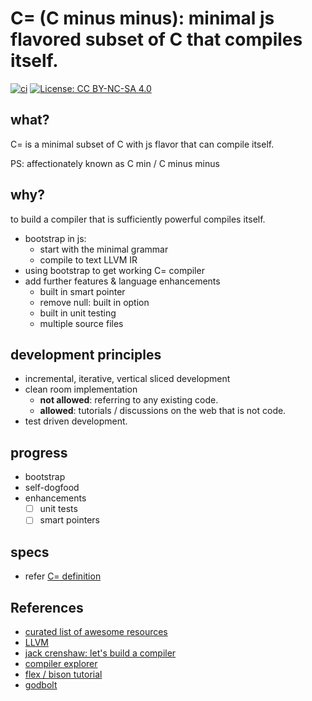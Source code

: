 # C= (C minus minus): minimal js flavored subset of C that compiles itself.

[![ci](https://github.com/unrenormalizable/cmin/actions/workflows/ci.yml/badge.svg)](https://github.com/unrenormalizable/cmin/actions/workflows/ci.yml) [![License: CC BY-NC-SA 4.0](https://img.shields.io/badge/License-CC%20BY--NC--SA%204.0-lightgrey.svg?label=license)](https://creativecommons.org/licenses/by-nc-sa/4.0/)

## what?

C= is a minimal subset of C with js flavor that can compile itself.

PS: affectionately known as C min / C minus minus

## why?

to build a compiler that is sufficiently powerful compiles itself.

- bootstrap in js: 
  - start with the minimal grammar
  - compile to text LLVM IR
- using bootstrap to get working C= compiler
- add further features & language enhancements
  - built in smart pointer
  - remove null: built in option  
  - built in unit testing
  - multiple source files

## development principles

- incremental, iterative, vertical sliced development
- clean room implementation
  - **not allowed**: referring to any existing code. 
  - **allowed**: tutorials / discussions on the web that is not code.
- test driven development.

## progress

- bootstrap
- self-dogfood
- enhancements
  - [ ] unit tests
  - [ ] smart pointers

## specs

- refer [C= definition](.\def\cmin.ebnf)

## References

- [curated list of awesome resources](https://github.com/aalhour/awesome-compilers)
- [LLVM](https://mukulrathi.com/create-your-own-programming-language/llvm-ir-cpp-api-tutorial/)
- [jack crenshaw: let's build a compiler](https://xmonader.github.io/letsbuildacompiler-pretty/)
- [compiler explorer](https://godbolt.org/)
- [flex / bison tutorial](https://www.capsl.udel.edu/courses/cpeg421/2012/slides/Tutorial-Flex_Bison.pdf)
- [godbolt](https://godbolt.org/z/xW89Toh1G)
